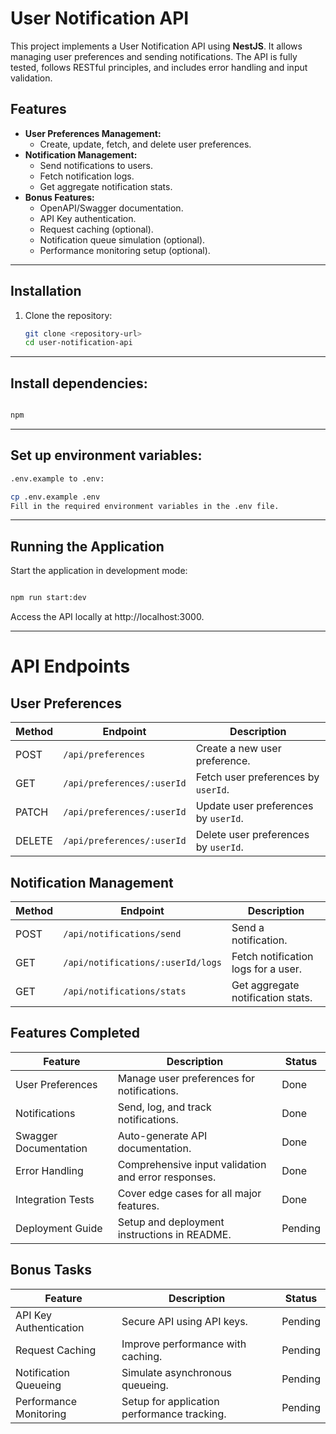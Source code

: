 # User Notification API

This project implements a User Notification API using **NestJS**. It allows managing user preferences and sending notifications. The API is fully tested, follows RESTful principles, and includes error handling and input validation.

## Features

- **User Preferences Management:**
  - Create, update, fetch, and delete user preferences.
- **Notification Management:**
  - Send notifications to users.
  - Fetch notification logs.
  - Get aggregate notification stats.
- **Bonus Features:**
  - OpenAPI/Swagger documentation.
  - API Key authentication.
  - Request caching (optional).
  - Notification queue simulation (optional).
  - Performance monitoring setup (optional).

---

## Installation

1. Clone the repository:

   ```bash
   git clone <repository-url>
   cd user-notification-api
   ```
---
## Install dependencies:

```bash

npm 

```
---
## Set up environment variables:

``` bash
.env.example to .env:
```

```bash
cp .env.example .env
Fill in the required environment variables in the .env file.
```
---
## Running the Application
Start the application in development mode:

```bash

npm run start:dev
```
Access the API locally at http://localhost:3000.

---

# API Endpoints

## **User Preferences**

| Method | Endpoint                     | Description                         |
|--------|-------------------------------|-------------------------------------|
| POST   | `/api/preferences`           | Create a new user preference.      |
| GET    | `/api/preferences/:userId`   | Fetch user preferences by `userId`.|
| PATCH  | `/api/preferences/:userId`   | Update user preferences by `userId`.|
| DELETE | `/api/preferences/:userId`   | Delete user preferences by `userId`.|

## **Notification Management**

| Method | Endpoint                              | Description                           |
|--------|---------------------------------------|---------------------------------------|
| POST   | `/api/notifications/send`            | Send a notification.                 |
| GET    | `/api/notifications/:userId/logs`    | Fetch notification logs for a user.  |
| GET    | `/api/notifications/stats`           | Get aggregate notification stats.    |

## Features Completed

| Feature                  | Description                              | Status   |
|--------------------------|------------------------------------------|----------|
| User Preferences         | Manage user preferences for notifications. | Done     |
| Notifications            | Send, log, and track notifications.      | Done     |
| Swagger Documentation    | Auto-generate API documentation.         | Done     |
| Error Handling           | Comprehensive input validation and error responses. | Done |
| Integration Tests        | Cover edge cases for all major features. | Done     |
| Deployment Guide         | Setup and deployment instructions in README. | Pending |

## Bonus Tasks

| Feature                  | Description                              | Status   |
|--------------------------|------------------------------------------|----------|
| API Key Authentication   | Secure API using API keys.               | Pending  |
| Request Caching          | Improve performance with caching.        | Pending  |
| Notification Queueing    | Simulate asynchronous queueing.          | Pending  |
| Performance Monitoring   | Setup for application performance tracking. | Pending |


